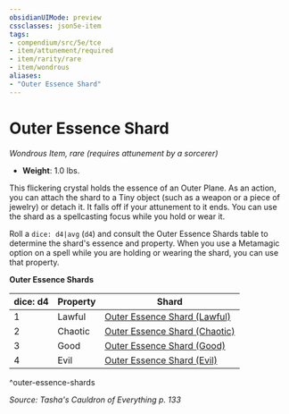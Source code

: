 ```yaml
---
obsidianUIMode: preview
cssclasses: json5e-item
tags:
- compendium/src/5e/tce
- item/attunement/required
- item/rarity/rare
- item/wondrous
aliases: 
- "Outer Essence Shard"
---
```

# Outer Essence Shard
*Wondrous Item, rare (requires attunement by a sorcerer)*  

- **Weight**: 1.0 lbs.

This flickering crystal holds the essence of an Outer Plane. As an action, you can attach the shard to a Tiny object (such as a weapon or a piece of jewelry) or detach it. It falls off if your attunement to it ends. You can use the shard as a spellcasting focus while you hold or wear it.

Roll a `dice: d4|avg` (`d4`) and consult the Outer Essence Shards table to determine the shard's essence and property. When you use a Metamagic option on a spell while you are holding or wearing the shard, you can use that property.

**Outer Essence Shards**

| dice: d4 | Property | Shard |
|----------|----------|-------|
| 1 | Lawful | [Outer Essence Shard (Lawful)](4-Resources/Compendium/items/outer-essence-shard-lawful-tce.md) |
| 2 | Chaotic | [Outer Essence Shard (Chaotic)](4-Resources/Compendium/items/outer-essence-shard-chaotic-tce.md) |
| 3 | Good | [Outer Essence Shard (Good)](4-Resources/Compendium/items/outer-essence-shard-good-tce.md) |
| 4 | Evil | [Outer Essence Shard (Evil)](4-Resources/Compendium/items/outer-essence-shard-evil-tce.md) |
^outer-essence-shards

*Source: Tasha's Cauldron of Everything p. 133*